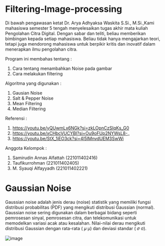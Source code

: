 # Filtering-Image-processing

Di bawah pengawasan ketat Dr. Arya Adhyaksa Waskita S.Si., M.Si.,Kami mahasiswa semester 5 tengah menyelesaikan tugas akhir mata kuliah Pengolahan Citra Digital. Dengan sabar dan teliti, beliau memberikan bimbingan kepada setiap mahasiswa. Beliau tidak hanya mengajarkan teori, tetapi juga mendorong mahasiswa untuk berpikir kritis dan inovatif dalam menerapkan ilmu pengolahan citra.

Program ini membahas tentang : 
1. Cara tentang menambahkan Noise pada gambar
2. Cara melakukan filtering

Algoritma yang digunakan :
1. Gausian Noise
2. Salt & Pepper Noise
3. Mean Filtering
4. Median Filtering

Referensi :
1. https://youtu.be/yQUwmLx6NGk?si=zkLOpnCzSIqKs_G0
2. https://youtu.be/xCHbcVUCYBI?si=Ou9oFUp2NYWsL8-_
3. https://youtu.be/StX_1iEO3ck?si=4l5IMnvdUEM3SwWi

Anggota Kelompok : 
1. Samirudin Annas Alfattah (221011402416)
2. Taufikurrohman (221011402405)
3. M. Syauqi Alfayyadh (221011402221)


# Gaussian Noise

Gaussian noise adalah jenis derau (noise) statistik yang memiliki fungsi distribusi probabilitas (PDF) yang mengikuti distribusi Gaussian (normal). Gaussian noise sering digunakan dalam berbagai bidang seperti pemrosesan sinyal, pemrosesan citra, dan telekomunikasi untuk memodelkan variasi acak atau kesalahan.
Nilai-nilai derau mengikuti distribusi Gaussian dengan rata-rata ( 𝜇 μ) dan deviasi standar ( 𝜎 σ).

![image](https://github.com/user-attachments/assets/199c165c-8c9d-4702-b588-940d9ab8c3ca)
